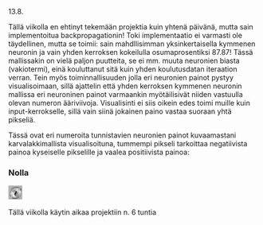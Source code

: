 13.8.

Tällä viikolla en ehtinyt tekemään projektia kuin yhtenä päivänä, mutta sain implementoitua backpropagationin! Toki implementaatio ei varmasti ole täydellinen, mutta se toimii: sain mahdllisimman yksinkertaisella kymmenen neuronin ja vain yhden kerroksen kokeilulla osumaprosentiksi 87.87! Tässä mallissakin on vielä paljon puutteita, se ei mm. muuta neuronien biasta (vakiotermi), einä kouluttanut sitä kuin yhden koulutusdatan iteraation verran. Tein myös toiminnallisuuden jolla eri neuronien painot pystyy visualisoimaan, sillä ajattelin että yhden kerroksen kymmenen neuronin mallissa eri neuroninen painot varmaankin myötäilisivät niiden vastuulla olevan numeron ääriviivoja. Visualisinti ei siis oikein edes toimi muille kuin input-kerrokselle, sillä vain siinä jokainen paino vastaa suoraan yhtä pikseliä.

Tässä ovat eri numeroita tunnistavien neuronien painot kuvaamastani karvalakkimallista visualisoituna, tummempi pikseli tarkoittaa negatiivista painoa kyseiselle pikselille ja vaalea positiivista painoa:

### Nolla
![0](kuvat/vk4/w0.png)

Tällä viikolla käytin aikaa projektiin n. 6 tuntia
